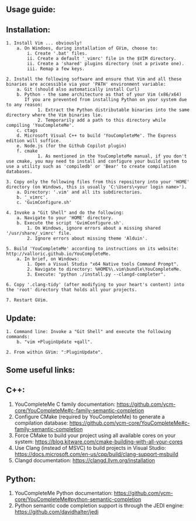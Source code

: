 Usage guide:
-----------

Installation:
------------

    1. Install Vim ... obviously!
        a. On Windoes, during installation of GVim, choose to:
            i. Create '.bat' files.
            ii. Create a default '_vimrc' file in the $VIM directory.
            ii. Create a 'shared' plugins directory (not a private one).
            iii. Remap a few keys.

    2. Install the following software and ensure that Vim and all these binaries are accessible via your 'PATH' environment variable:
        a. Git (should also automatically install Curl)
        b. Python - the same architecture as that of your Vim (x86/x64)
           If you are prevented from installing Python on your system due to any reason:
                1. Extract the Python distributable binaries into the same directory where the Vim binaries lie.
                2. Temporarily add a path to this directory while compiling 'YouCompleteMe'.
        c. ctags
        d. Microsoft Visual C++ to build 'YouCompleteMe'. The Express edition will suffice.
        e. Node.js (for the Github Copilot plugin)
        f. cmake
                1. As mentioned in the YouCompleteMe manual, if you don't use cmake, you may need to install and configure your build system to use a utility such as 'compiledb' or 'Bear' to create compilation databases.

    3. Copy only the following files from this repository into your 'HOME' directory (on Windows, this is usually 'C:\Users\<your login name>').
        a. Directory: '.vim' and all its subdirectories.
        b. '_vimrc'.
        c. 'GvimConfigure.sh'
    
    4. Invoke a "Git Shell" and do the following:
        a. Navigate to your 'HOME' directory.
        b. Execute the script 'GvimConfigure.sh'.
            1. On Windows, ignore errors about a missing shared '/usr/share/_vimrc' file.
            2. Ignore errors about missing theme 'Alduin'.

    5. Build 'YouCompleteMe' according to instructions on its website: http://valloric.github.io/YouCompleteMe.
        a. In brief, on Windows:
            1. Open a Visual Studio "x64 Native tools Command Prompt".
            2. Navigate to directory: %HOME%\.vim\bundle\YouCompleteMe.
            3. Execute: "python ./install.py --clangd-completer".

    6. Copy '.clang-tidy' (after modifying to your heart's content) into the 'root' directory that holds all your projects.

    7. Restart GVim.

Update:
------

    1. Command line: Invoke a "Git Shell" and execute the following commands:        
        b. "vim +PluginUpdate +qall".

    2. From within GVim: ":PluginUpdate".


Some useful links:
-----------------
C++:
---

1. YouCompleteMe C family documentation: https://github.com/ycm-core/YouCompleteMe#c-family-semantic-completion
2. Configure CMake (required by YouCompleteMe) to generate a compilation database: https://github.com/ycm-core/YouCompleteMe#c-family-semantic-completion
3. Force CMake to build your project using all available cores on your system: https://blog.kitware.com/cmake-building-with-all-your-cores
4. Use Clang (instead of MSVC) to build projects in Visual Studio: https://docs.microsoft.com/en-us/cpp/build/clang-support-msbuild
5. Clangd documentation: https://clangd.llvm.org/installation

Python:
------

1. YouCompleteMe Python documentation: https://github.com/ycm-core/YouCompleteMe#python-semantic-completion
2. Python semantic code completion support is through the JEDI engine: https://github.com/davidhalter/jedi
